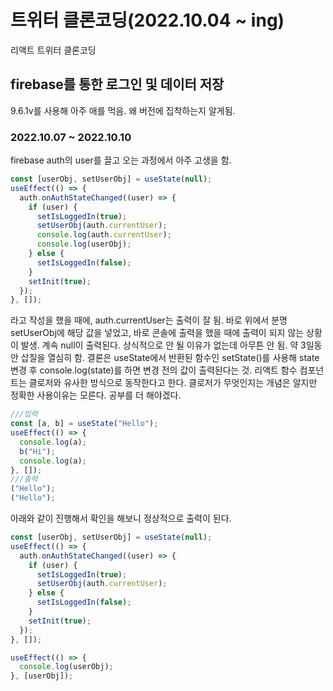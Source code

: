# 트위터 클론코딩(2022.10.04 ~ ing)

리액트 트위터 클론코딩

## firebase를 통한 로그인 및 데이터 저장

9.6.1v를 사용해 아주 애를 먹음. 왜 버전에 집착하는지 알게됨.

### 2022.10.07 ~ 2022.10.10

firebase auth의 user를 끌고 오는 과정에서 아주 고생을 함.

```javascript
const [userObj, setUserObj] = useState(null);
useEffect(() => {
  auth.onAuthStateChanged((user) => {
    if (user) {
      setIsLoggedIn(true);
      setUserObj(auth.currentUser);
      console.log(auth.currentUser);
      console.log(userObj);
    } else {
      setIsLoggedIn(false);
    }
    setInit(true);
  });
}, []);
```

라고 작성을 했을 때에, auth.currentUser는 출력이 잘 됨.
바로 위에서 분명 setUserObj에 해당 값을 넣었고, 바로 콘솔에 출력을 했을 때에 출력이 되지 않는 상황이 발생. 계속 null이 출력된다.
상식적으로 안 될 이유가 없는데 아무튼 안 됨. 약 3일동안 삽질을 열심히 함.
결론은 useState에서 반환된 함수인 setState()를 사용해 state 변경 후 console.log(state)를 하면 변경 전의 값이 출력된다는 것.
리액트 함수 컴포넌트는 클로저와 유사한 방식으로 동작한다고 한다.
클로저가 무엇인지는 개념은 알지만 정확한 사용이유는 모른다.
공부를 더 해야겠다.

```javascript
///입력
const [a, b] = useState("Hello");
useEffect(() => {
  console.log(a);
  b("Hi");
  console.log(a);
}, []);
///출력
("Hello");
("Hello");
```

아래와 같이 진행해서 확인을 해보니 정상적으로 출력이 된다.

```javascript
const [userObj, setUserObj] = useState(null);
useEffect(() => {
  auth.onAuthStateChanged((user) => {
    if (user) {
      setIsLoggedIn(true);
      setUserObj(auth.currentUser);
    } else {
      setIsLoggedIn(false);
    }
    setInit(true);
  });
}, []);

useEffect(() => {
  console.log(userObj);
}, [userObj]);
```

